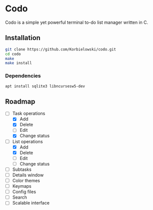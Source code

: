 # Codo
Codo is a simple yet powerful terminal to-do list manager written in C.

## Installation

```bash
git clone https://github.com/Korbielowski/codo.git
cd codo
make
make install
```

### Dependencies
```bash
apt install sqlite3 libncursesw5-dev
```

## Roadmap

- [ ] Task operations
    - [X] Add
    - [X] Delete
    - [ ] Edit
    - [X] Change status
- [ ] List operations
    - [X] Add
    - [X] Delete
    - [ ] Edit
    - [ ] Change status
- [ ] Subtasks
- [ ] Details window
- [ ] Color themes
- [ ] Keymaps
- [ ] Config files
- [ ] Search
- [ ] Scalable interface

